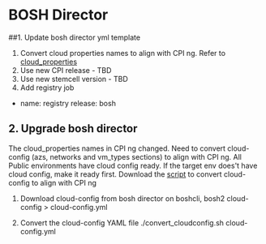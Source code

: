 # BOSH Director

##1. Update bosh director yml template
1. Convert cloud properties names to align with CPI ng. Refer to [cloud_properties](cloud_properties_names_in_cpi_ng.md)
2. Use new CPI release - TBD
3. Use new stemcell version - TBD
4. Add registry job
  - name: registry
    release: bosh

## 2. Upgrade bosh director

The cloud_properties names in CPI ng changed. Need to convert cloud-config (azs, networks and vm_types sections) to align with CPI ng.
All Public environments have cloud config ready. If the target env does't have cloud config, make it ready first.
Download the [script](https://github.com/bluebosh/bosh-softlayer-tools/blob/master/scripts/convert_cloudconfig.sh) to convert cloud-config to align with CPI ng

1. Download cloud-config from bosh director
on boshcli,
bosh2 cloud-config >  cloud-config.yml

2. Convert the  cloud-config YAML file
./convert_cloudconfig.sh cloud-config.yml
